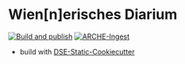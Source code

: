 # Wien[n]erisches Diarium

[![Build and publish](https://github.com/acdh-oeaw/diarium-static/actions/workflows/build.yml/badge.svg)](https://github.com/acdh-oeaw/diarium-static/actions/workflows/build.yml)
[![ARCHE-Ingest](https://github.com/acdh-oeaw/diarium-static/actions/workflows/arche.yml/badge.svg)](https://github.com/acdh-oeaw/diarium-static/actions/workflows/arche.yml)


* build with [DSE-Static-Cookiecutter](https://github.com/acdh-oeaw/dse-static-cookiecutter)

